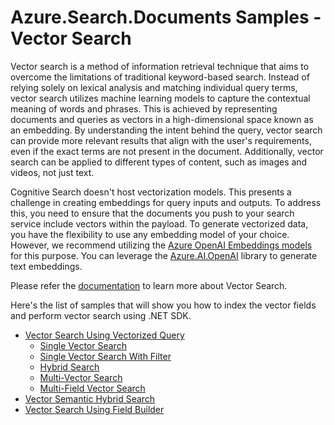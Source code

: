 # Azure.Search.Documents Samples - Vector Search

Vector search is a method of information retrieval technique that aims to overcome the limitations of traditional keyword-based search. Instead of relying solely on lexical analysis and matching individual query terms, vector search utilizes machine learning models to capture the contextual meaning of words and phrases. This is achieved by representing documents and queries as vectors in a high-dimensional space known as an embedding. By understanding the intent behind the query, vector search can provide more relevant results that align with the user's requirements, even if the exact terms are not present in the document. Additionally, vector search can be applied to different types of content, such as images and videos, not just text.

Cognitive Search doesn't host vectorization models. This presents a challenge in creating embeddings for query inputs and outputs. To address this, you need to ensure that the documents you push to your search service include vectors within the payload. To generate vectorized data, you have the flexibility to use any embedding model of your choice. However, we recommend utilizing the [Azure OpenAI Embeddings models](https://learn.microsoft.com/azure/cognitive-services/openai/how-to/embeddings) for this purpose. You can leverage the [Azure.AI.OpenAI](https://github.com/Azure/azure-sdk-for-net/blob/main/sdk/openai/Azure.AI.OpenAI/README.md) library to generate text embeddings.

Please refer the [documentation](https://learn.microsoft.com/azure/search/vector-search-overview) to learn more about Vector Search.

Here's the list of samples that will show you how to index the vector fields and perform vector search using .NET SDK.

* [Vector Search Using Vectorized Query](https://github.com/Azure/azure-sdk-for-net/blob/feature/ShivangiReja/search2023-11-01/sdk/search/Azure.Search.Documents/samples/Sample07_VectorSearch_UsingVectorizedQuery.md#vector-search-using-vector-query)
     * [Single Vector Search](https://github.com/Azure/azure-sdk-for-net/blob/feature/ShivangiReja/search2023-11-01/sdk/search/Azure.Search.Documents/samples/Sample07_VectorSearch_UsingVectorizedQuery.md#single-vector-search)
     * [Single Vector Search With Filter](https://github.com/Azure/azure-sdk-for-net/blob/feature/ShivangiReja/search2023-11-01/sdk/search/Azure.Search.Documents/samples/Sample07_VectorSearch_UsingVectorizedQuery.md#single-vector-search-with-filter)
     * [Hybrid Search](https://github.com/Azure/azure-sdk-for-net/blob/feature/ShivangiReja/search2023-11-01/sdk/search/Azure.Search.Documents/samples/Sample07_VectorSearch_UsingVectorizedQuery.md#hybrid-search)
     * [Multi-Vector Search](https://github.com/Azure/azure-sdk-for-net/blob/feature/ShivangiReja/search2023-11-01/sdk/search/Azure.Search.Documents/samples/Sample07_VectorSearch_UsingVectorizedQuery.md#multi-vector-search)
     * [Multi-Field Vector Search](https://github.com/Azure/azure-sdk-for-net/blob/feature/ShivangiReja/search2023-11-01/sdk/search/Azure.Search.Documents/samples/Sample07_VectorSearch_UsingVectorizedQuery.md#multi-field-vector-search)
* [Vector Semantic Hybrid Search](https://github.com/Azure/azure-sdk-for-net/blob/feature/ShivangiReja/search2023-11-01/sdk/search/Azure.Search.Documents/samples/Sample07_VectorSearch_UsingSemanticHybridQuery.md)
* [Vector Search Using Field Builder](https://github.com/Azure/azure-sdk-for-net/blob/feature/ShivangiReja/search2023-11-01/sdk/search/Azure.Search.Documents/samples/Sample07_VectorSearch_UsingFieldBuilder.md)

